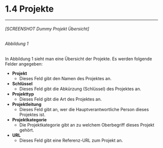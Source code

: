 # 1.4 Projekte

---

###### \[SCREENSHOT Dummy Projekt Übersicht\]

###### _Abbildung 1_

In Abbildung 1 sieht man eine Übersicht der Projekte. Es werden folgende Felder angegeben:

* **Projekt**
  * Dieses Feld gibt den Namen des Projektes an.
* **Schlüssel**
  * Dieses Feld gibt die Abkürzung \(Schlüssel\) des Projektes an.
* **Projekttyp**
  * Dieses Feld gibt die Art des Projektes an.
* **Projektleitung**
  * Dieses Feld gibt an, wer die Hauptverantwortliche Person dieses Projektes ist.
* **Projektkategorie**
  * Die Projektkategorie gibt an zu welchem Oberbegriff dieses Projekt gehört.
* **URL**
  * Dieses Feld gibt eine Referenz-URL zum Projekt an.




